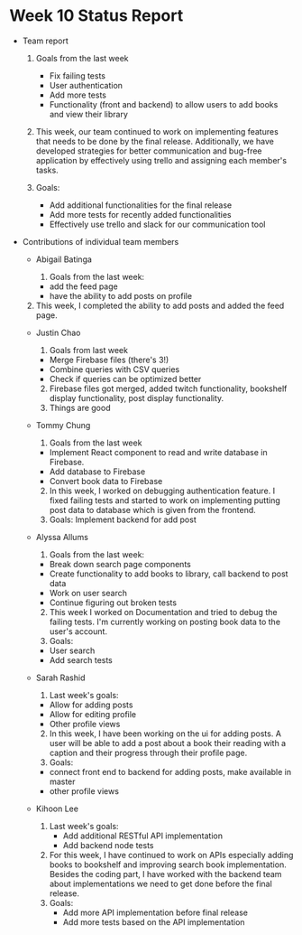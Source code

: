 # Week 10 Status Report

- Team report

  1. Goals from the last week

     - Fix failing tests
     - User authentication
     - Add more tests
     - Functionality (front and backend) to allow users to add books and view their library

  2. This week, our team continued to work on implementing features that needs to be done by the final release. Additionally, we have developed strategies for better communication and bug-free application by effectively using trello and assigning each member's tasks.

  3. Goals:
     - Add additional functionalities for the final release
     - Add more tests for recently added functionalities
     - Effectively use trello and slack for our communication tool

- Contributions of individual team members

  - Abigail Batinga

    1. Goals from the last week:
      - add the feed page
      - have the ability to add posts on profile

  2. This week, I completed the ability to add posts and added the feed page. 


  - Justin Chao
    1. Goals from last week
      - Merge Firebase files (there's 3!)
      - Combine queries with CSV queries
      - Check if queries can be optimized better
    2. Firebase files got merged, added twitch functionality, bookshelf display functionality, post display functionality.
    3. Things are good
  - Tommy Chung

    1. Goals from the last week
     - Implement React component to read and write database in Firebase.
     - Add database to Firebase
     - Convert book data to Firebase

    2. In this week, I worked on debugging authentication feature. I fixed failing tests and started to work on implementing putting post data to database which is given from the frontend. 
    3. Goals: Implement backend for add post

  - Alyssa Allums

    1. Goals from the last week:

    - Break down search page components
    - Create functionality to add books to library, call backend to post data
    - Work on user search
    - Continue figuring out broken tests

    2. This week I worked on Documentation and tried to debug the failing tests. I'm currently working on posting book data to the user's account.
    3. Goals:
    - User search
    - Add search tests

  - Sarah Rashid

    1. Last week's goals:

    - Allow for adding posts
    - Allow for editing profile
    - Other profile views

    2. In this week, I have been working on the ui for adding posts. A user will be able to add a post about a book their reading with a caption and their progress through their profile page.
    3. Goals:
      - connect front end to backend for adding posts, make available in master
      - other profile views

  - Kihoon Lee
    1. Last week's goals:
       - Add additional RESTful API implementation
       - Add backend node tests
    2. For this week, I have continued to work on APIs especially adding books to bookshelf and improving search book implementation. Besides the coding part, I have worked with the backend team about implementations we need to get done before the final release.
    3. Goals:
       - Add more API implementation before final release
       - Add more tests based on the API implementation
